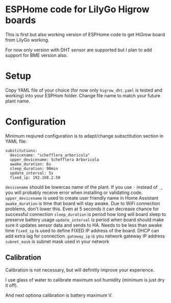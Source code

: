 # ESPHome code for LilyGo Higrow boards

This is first but also working version of ESPHome code to get HiGrow board from LilyGo working.

For now only version with DHT sensor are supported but I plan to add support for BME version also.

# Setup

Copy YAML file of your choice (for now only `higrow_dht.yaml` is tested and working) into your ESPHom folder.
Change file name to match your future plant name.

# Configuration

Minimum reqiured configuration is to adapt/change subsctitution section in YAML file:

```
substitutions:
  devicename: "schefflera_arboricola"
  upper_devicename: Schefflera Arboricola
  awake_duration: 6s      
  sleep_duration: 90min   
  update_interval: 5s
  fixed_ip: 192.168.2.50
```

`devicename` should be lowercas name of the plant. If you use `-` instead of `_`, you will probably receive error when installing or validating code.
`upper_devicename` is used to create user friendly name in Home Assistant
`awake_duration` is time that board will stay awake. Due to WiFi connection problems, don't lower this. Even at 5 seconds it can decrease chance for successful connection
`sleep_duration` is period how long will board sleep to preserve battery usage
`update_interval` is period when board should make sure it updates sensor data and sends to HA. Needs to be less than awake time
`fixed_ip` is used to define FIXED IP address of the board. DHCP can add extra lag for connection.
`gateway_ip` is you network gateway IP address
`subnet_mask` is subnet mask used in your network

## Calibration

Calibration is not necessary, but will definitly improve your experience.

I use glass of water to calibrate maximum soil humidity (minimum is just dry it off).

And next optiona calibration is battery maximum V.